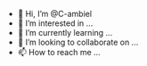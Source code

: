 - 👋 Hi, I’m @C-ambiel
- 👀 I’m interested in ...
- 🌱 I’m currently learning ...
- 💞️ I’m looking to collaborate on ...
- 📫 How to reach me ...

<!---
C-ambiel/C-ambiel is a ✨ special ✨ repository because its `README.md` (this file) appears on your GitHub profile.
You can click the Preview link to take a look at your changes.
--->
